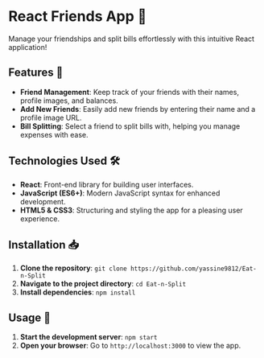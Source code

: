# React Friends App 🎉

Manage your friendships and split bills effortlessly with this intuitive React application!

## Features 🚀

- **Friend Management**: Keep track of your friends with their names, profile images, and balances.
- **Add New Friends**: Easily add new friends by entering their name and a profile image URL.
- **Bill Splitting**: Select a friend to split bills with, helping you manage expenses with ease.

## Technologies Used 🛠️

- **React**: Front-end library for building user interfaces.
- **JavaScript (ES6+)**: Modern JavaScript syntax for enhanced development.
- **HTML5 & CSS3**: Structuring and styling the app for a pleasing user experience.

## Installation 📥

1. **Clone the repository**: `git clone https://github.com/yassine9812/Eat-n-Split`
2. **Navigate to the project directory**: `cd Eat-n-Split`
3. **Install dependencies**: `npm install`

## Usage 📱

1. **Start the development server**: `npm start`
2. **Open your browser**: Go to `http://localhost:3000` to view the app.

